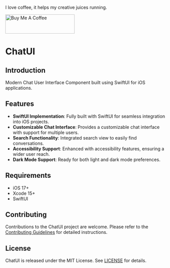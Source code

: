 I love coffee, it helps my creative juices running.

<a href="https://www.buymeacoffee.com/nsethi011" target="_blank"><img src="https://cdn.buymeacoffee.com/buttons/v2/default-red.png" alt="Buy Me A Coffee" style="height: 60px !important;width: 217px !important;" ></a>

# ChatUI

## Introduction
Modern Chat User Interface Component built using SwiftUI for iOS applications.

## Features
- **SwiftUI Implementation**: Fully built with SwiftUI for seamless integration into iOS projects.
- **Customizable Chat Interface**: Provides a customizable chat interface with support for multiple users.
- **Search Functionality**: Integrated search view to easily find conversations.
- **Accessibility Support**: Enhanced with accessibility features, ensuring a wider user reach.
- **Dark Mode Support**: Ready for both light and dark mode preferences.

## Requirements
- iOS 17+
- Xcode 15+
- SwiftUI

## Contributing
Contributions to the ChatUI project are welcome. Please refer to the [Contributing Guidelines](https://github.com/nishant-sethi/ChatUI/blob/main/CONTRIBUTING.md) for detailed instructions.

## License
ChatUI is released under the MIT License. See [LICENSE](https://github.com/nishant-sethi/ChatUI/blob/main/LICENSE) for details.
